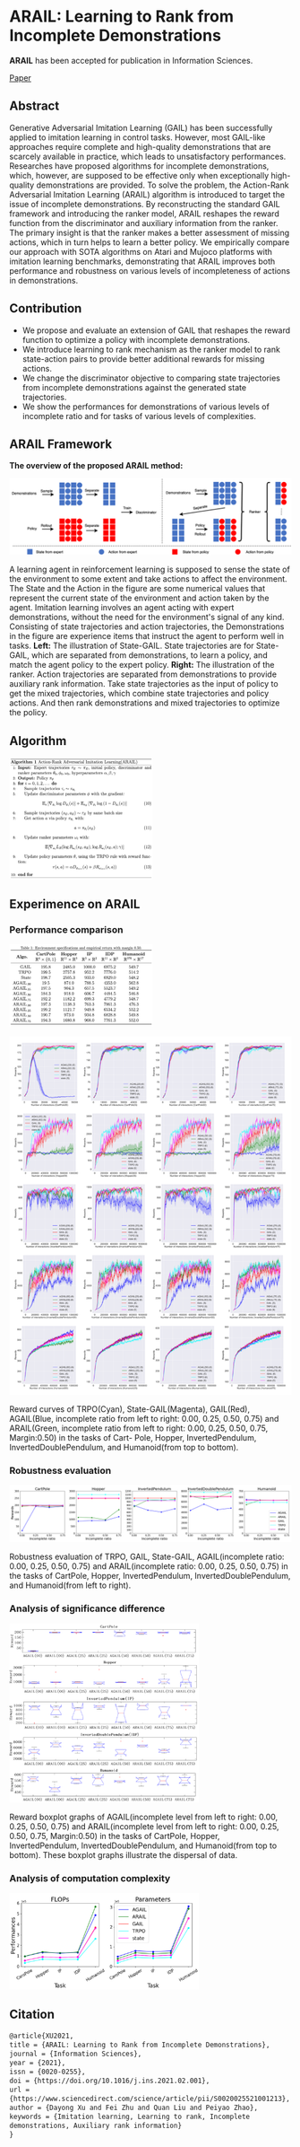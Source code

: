 # **ARAIL**: Learning to Rank from Incomplete Demonstrations

**ARAIL** has been accepted for publication in Information Sciences.

[Paper](https://www.sciencedirect.com/science/article/abs/pii/S0020025521001213)

## Abstract

Generative Adversarial Imitation Learning (GAIL) has been successfully applied to imitation learning in control tasks. However, most GAIL-like approaches require complete and high-quality demonstrations that are scarcely available in practice, which leads to unsatisfactory performances. Researches have proposed algorithms for incomplete demonstrations, which, however, are supposed to be effective only when exceptionally high-quality demonstrations are provided. To solve the problem, the Action-Rank Adversarial Imitation Learning (ARAIL) algorithm is introduced to target the issue of incomplete demonstrations. By reconstructing the standard GAIL framework and introducing the ranker model, ARAIL reshapes the reward function from the discriminator and auxiliary information from the ranker. The primary insight is that the ranker makes a better assessment of missing actions, which in turn helps to learn a better policy. We empirically compare our approach with SOTA algorithms on Atari and Mujoco platforms with imitation learning benchmarks, demonstrating that ARAIL improves both performance and robustness on various levels of incompleteness of actions in demonstrations.

## Contribution

- We propose and evaluate an extension of GAIL that reshapes the reward function to optimize a policy with incomplete demonstrations.
- We introduce learning to rank mechanism as the ranker model to rank state-action pairs to provide better additional rewards for missing actions.
- We change the discriminator objective to comparing state trajectories from incomplete demonstrations against the generated state trajectories.
- We show the performances for demonstrations of various levels of incomplete ratio and for tasks of various levels of complexities.

## ARAIL Framework

**The overview of the proposed ARAIL method:**

![framework](README.assets/framework.png)

A learning agent in reinforcement learning is supposed to sense the state of the environment to some extent and take actions to affect the environment. The State and the Action in the figure are some numerical values that represent the current state of the environment and action taken by the agent. Imitation learning involves an agent acting with expert demonstrations, without the need for the environment's signal of any kind. Consisting of state trajectories and action trajectories, the Demonstrations in the figure are experience items that instruct the agent to perform well in tasks. **Left:** The illustration of State-GAIL. State trajectories are for State-GAIL, which are separated from demonstrations, to learn a policy, and match the agent policy to the expert policy. **Right:** The illustration of the ranker. Action trajectories are separated from demonstrations to provide auxiliary rank information. Take state trajectories as the input of policy to get the mixed trajectories, which combine state trajectories and policy actions. And then rank demonstrations and mixed trajectories to optimize the policy. 

## Algorithm

<img src="README.assets/image-20210224190444331.png" alt="image-20210224190444331" style="zoom: 25%;" />

## Experimence on ARAIL

### Performance comparison

<img src="README.assets/image-20210224190548823.png" alt="image-20210224190548823" style="zoom: 25%;" />

![image-20210224190622271](README.assets/image-20210224190622271.png)

Reward curves of TRPO(Cyan), State-GAIL(Magenta), GAIL(Red), AGAIL(Blue, incomplete ratio from left to right: 0.00, 0.25, 0.50, 0.75) and ARAIL(Green, incomplete ratio from left to right: 0.00, 0.25, 0.50, 0.75, Margin:0.50) in the tasks of Cart- Pole, Hopper, InvertedPendulum, InvertedDoublePendulum, and Humanoid(from top to bottom).

### Robustness evaluation

![image-20210224190656358](README.assets/image-20210224190656358.png)

Robustness evaluation of TRPO, GAIL, State-GAIL, AGAIL(incomplete ratio: 0.00, 0.25, 0.50, 0.75) and ARAIL(incomplete ratio: 0.00, 0.25, 0.50, 0.75) in the tasks of CartPole, Hopper, InvertedPendulum, InvertedDoublePendulum, and Humanoid(from left to right).

### Analysis of significance difference

<img src="README.assets/image-20210224190940101.png" alt="image-20210224190940101" style="zoom:33%;" />

Reward boxplot graphs of AGAIL(incomplete level from left to right: 0.00, 0.25, 0.50, 0.75) and ARAIL(incomplete level from left to right: 0.00, 0.25, 0.50, 0.75, Margin:0.50) in the tasks of CartPole, Hopper, InvertedPendulum, InvertedDoublePendulum, and Humanoid(from top to bottom). These boxplot graphs illustrate the dispersal of data.

### Analysis of computation complexity

<img src="README.assets/image-20210224191032174.png" alt="image-20210224191032174" style="zoom:33%;" />

## Citation

```
@article{XU2021,
title = {ARAIL: Learning to Rank from Incomplete Demonstrations},
journal = {Information Sciences},
year = {2021},
issn = {0020-0255},
doi = {https://doi.org/10.1016/j.ins.2021.02.001},
url = {https://www.sciencedirect.com/science/article/pii/S0020025521001213},
author = {Dayong Xu and Fei Zhu and Quan Liu and Peiyao Zhao},
keywords = {Imitation learning, Learning to rank, Incomplete demonstrations, Auxiliary rank information}
}
```
